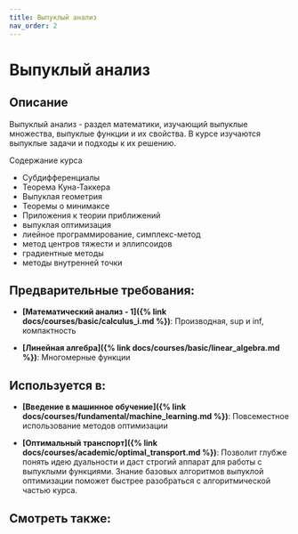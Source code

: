 ```yaml
---
title: Выпуклый анализ
nav_order: 2
---
```


# Выпуклый анализ


## Описание 
Выпуклый анализ - раздел математики, изучающий выпуклые множества, выпуклые функции и их свойства. 
В курсе изучаются выпуклые задачи и подходы к их решению.

Содержание курса
- Субдифференциалы
- Теорема Куна-Таккера
- Выпуклая геометрия
- Теоремы о минимаксе
- Приложения к теории приближений
- выпуклая оптимизация
- лиейное программирование, симплекс-метод
- метод центров тяжести и эллипсоидов
- градиентные методы
- методы внутренней точки 


## Предварительные требования:

- **[Математический анализ - 1]({% link docs/courses/basic/calculus_i.md %})**: Производная, sup и inf, компактность


- **[Линейная алгебра]({% link docs/courses/basic/linear_algebra.md %})**: Многомерные функции



## Используется в:

- **[Введение в машинное обучение]({% link docs/courses/fundamental/machine_learning.md %})**: Повсеместное использование методов оптимизации


- **[Оптимальный транспорт]({% link docs/courses/academic/optimal_transport.md %})**: Позволит глубже понять идею дуальности и даст строгий аппарат для работы с выпуклыми функциями.
Знание базовых алгоритмов выпуклой оптимизации поможет быстрее разобраться с алгоритмической частью курса.



## Смотреть также:
